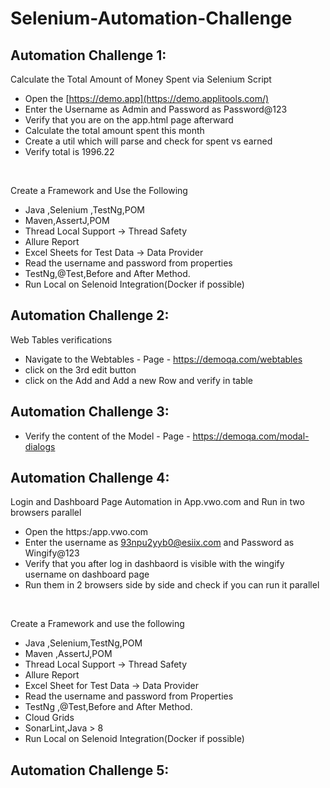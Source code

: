# Selenium-Automation-Challenge
## Automation Challenge 1:
Calculate the Total Amount of Money Spent via Selenium Script
- Open the [https://demo.app](https://demo.applitools.com/)
- Enter the Username as Admin and Password as Password@123
- Verify that you are on the app.html page afterward
- Calculate the total amount spent this month
- Create a util which will parse and check for spent vs earned
- Verify total is 1996.22

<br>

 Create a Framework and Use the Following
- Java ,Selenium ,TestNg,POM
- Maven,AssertJ,POM
- Thread Local Support -> Thread Safety
- Allure Report
- Excel Sheets for Test Data -> Data Provider
- Read the username and password from properties
- TestNg,@Test,Before and After Method.
- Run Local on Selenoid Integration(Docker if possible)

## Automation Challenge 2:
Web Tables verifications
- Navigate to the Webtables - Page - https://demoqa.com/webtables
- click on the 3rd edit button
- click on the Add and Add a new Row and verify in table

## Automation Challenge 3:
- Verify  the content of the Model - Page - https://demoqa.com/modal-dialogs

## Automation Challenge 4:
 Login and Dashboard Page Automation in App.vwo.com and Run in two browsers parallel
 - Open the https:/app.vwo.com
 - Enter the username as 93npu2yyb0@esiix.com and Password as Wingify@123
 - Verify that you after log in dashbaord is visible with the wingify username on dashboard page
 - Run them in 2 browsers side by side and check if you can run it parallel
   
<br>

 Create a Framework and use the following 
 - Java ,Selenium,TestNg,POM
 - Maven ,AssertJ,POM
 - Thread Local Support -> Thread Safety
 - Allure Report
 - Excel Sheet for Test Data -> Data Provider
 - Read the username and password from Properties
 - TestNg ,@Test,Before and After Method.
 - Cloud Grids
 -  SonarLint,Java > 8
 -  Run Local on Selenoid Integration(Docker if possible)
   
 ## Automation Challenge 5:
